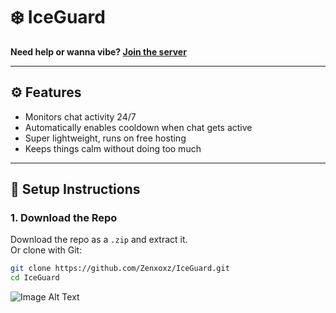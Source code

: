 # ❄️ IceGuard

**Need help or wanna vibe? [Join the server](https://discord.gg/gMmYcQKGHm)**

---

## ⚙️ Features

- Monitors chat activity 24/7  
- Automatically enables cooldown when chat gets active  
- Super lightweight, runs on free hosting  
- Keeps things calm without doing too much  

---

## 🚀 Setup Instructions

### 1. Download the Repo

Download the repo as a `.zip` and extract it.  
Or clone with Git:

```bash
git clone https://github.com/Zenxoxz/IceGuard.git
cd IceGuard
```

![Image Alt Text]([https://raw.githubusercontent.com/Zenxoxz/NUKE-BOT/refs/heads/main/ZEN_NUKE.png](https://github.com/Zenxoxz/IceGuard/blob/1632a44da18d8f7d17686e31f88ceb85393778e9/slashcommands%20SS.jpg))
